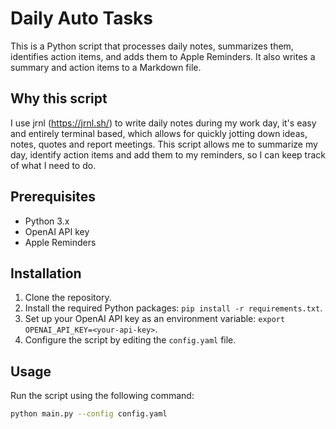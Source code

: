 # Daily Auto Tasks

This is a Python script that processes daily notes, summarizes them, identifies action items, and adds them to Apple Reminders. It also writes a summary and action items to a Markdown file.

## Why this script

I use jrnl (https://jrnl.sh/) to write daily notes during my work day, it's easy and entirely terminal based, which allows for quickly jotting down ideas, notes, quotes and report meetings.
This script allows me to summarize my day, identify action items and add them to my reminders, so I can keep track of what I need to do.

## Prerequisites

- Python 3.x
- OpenAI API key
- Apple Reminders

## Installation

1. Clone the repository.
2. Install the required Python packages: `pip install -r requirements.txt`.
3. Set up your OpenAI API key as an environment variable: `export OPENAI_API_KEY=<your-api-key>`.
4. Configure the script by editing the `config.yaml` file.

## Usage

Run the script using the following command:

```bash
python main.py --config config.yaml

```
